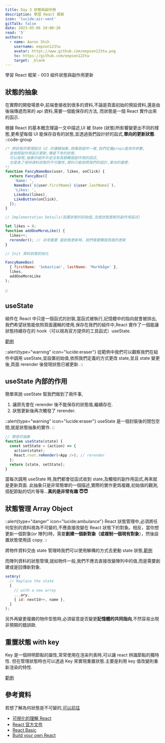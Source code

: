 ```yaml
---
title: Day 3 狀態與副作用
description: 學習 React 框架
icon: 'lucide:air-vent'
gitTalk: false
date: 2023-05-06 19:00:20
read: '5'
authors:
  - name: Aaron Shih
    username: eepson123tw
    avatar: https://www.github.com/eepson123tw.png
    to: https://github.com/eepson123tw
    target: _blank
---
```

學習 React 框架 - 003 組件狀態與副作用更新

## 狀態的抽象

在實際的開發場景中,前端會接收到很多的資料,不論是頁面初始的預設資料,還是由後端傳遞而來的 api 資料,需要一個能保存的方法,
而狀態是一個 React 實作出來的函示.

根據 React 的基本概念理論一文中描述,UI 被 State (狀態)所影響變更出不同的樣態,更希望每個 UI 能保存自有的狀態,並透過我們設計好的函式,**單向的更新狀態**.
::code-group

```javascript [引用自基本概念]
/* 將狀態的管理結合 UI 的邏輯抽象,就像是組件一樣,我們定義props進來的參數,
  並依照副作用函示更新,傳遞下來的狀態.
  可以發現,抽象的組件中並沒有其餘觸發副作用的函式,
  也是為了保持資料狀態的不可變性,資料只能依照我們的設計,單向的變更.
*/
function FancyNameBox(user, likes, onClick) {
  return FancyBox([
    'Name: ',
    NameBox(`${user.firstName} ${user.lastName}`),
    'Likes: ',
    LikeBox(likes),
    LikeButton(onClick),
  ]);
}

// Implementation Details(設置狀態的初始值,及使狀態更新的副作用函式)

let likes = 0;
function addOneMoreLike() {
  likes++;
  rerender(); // 非常重要 當狀態更新時，我們需要觸發頁面的更新
}

// Init 資料狀態初始化

FancyNameBox(
  { firstName: 'Sebastian', lastName: 'Markbåge' },
  likes,
  addOneMoreLike
);
```

::

## useState

組件在 React 中只是一個函式的封裝,當函式被執行,記憶體中的指向就會被排出,我們希望狀態能依照頁面邏輯的使用,保存在我們的組件中,React 實作了一個能讓狀態持續存在的 hook（可以視為官方提供的工具函式）useState.

[範例](https://codepen.io/eepson123tw/pen/NWOyNYP?editors=1010)

::alert{type="warning" icon="lucide:eraser"}
從範例中我們可以觀察我們在組件中調用 useState,並設置初始值,依照我們定義的方式更改 state,並且 state 變更後,頁面 rerender 後發現狀態已被更新.
::

## useState 內部的作用

簡單來說 useState 幫我們做到了兩件事,

1. 讓原先會在 rerender 後不能保存的狀態值,繼續存在.
2. 狀態更新後再次觸發了 rerender.

::alert{type="warning" icon="lucide:eraser"}
useState 是一個封裝後的閉包空間,就是狀態抽象的實作.
::

```javascript
// 簡易的抽象
function useState(state) {
  const setState = (action) => {
    action(state);
    React.root.reRender(<App />); // rerender
  };
  return [state, setState];
}
```

當每次調用 useState 時,我們都會從函式收到 state,及觸發的副作用函式,再來就是更新頁面.
此抽象只是非常簡單的一個描述,實際的實作更爲複雜,初始值的觀測,搭配節點的切片等等...**真的是非常有趣 😇😇**

## 狀態管理 Array Object

::alert{type="danger" icon="lucide:ambulance"}
React 狀態管理中,必須將任何型別的資料視為不可變的,不應直接改變在 React 狀態下的對象。相反，當你想更新一個對象(or 陣列)時，需要**創建一個新對象（或複制一個現有對象**），然後設置狀態使用該 copy.
::

將物件資料交由 state 管理時我們可以使用解構的方式去更動 state 狀態,[範例](https://codepen.io/eepson123tw/pen/NWOyNYP?editors=1011)

而陣列資料的狀態管理,就如物件一般,我們不應去直接改變陣列中的值,而是需要創建或是回傳新對象.

```javascript
setAry(
  // Replace the state
  [
    // with a new array
    ...ary,
    { id: nextId++, name },
  ]
);
```

另外再變更複雜的物件型態時,必須留意是否變更**記憶體的共同指向**,不然容易出現非預期的錯誤歐.

## 重置狀態 with key

Key 是一個辨明節點的屬性,常常使用在渲染列表時,可以讓 react 辨識節點的獨特性.
但在管理狀態時也可以透過 Key 來實現重置狀態.主要是利用 key 值改變則重新渲染的特性.

[範例](https://codepen.io/eepson123tw/pen/NWOyNYP?editors=0011)

## 參考資料

若想了解為何狀態是不可變的,[可以前往](https://react.dev/learn/updating-objects-in-state#why-is-mutating-state-not-recommended-in-react)

- [可視化的理解 React](https://react.gg/visualized#history-of-the-web)
- [React 官方文件](https://react.dev/)
- [React Basic](https://github.com/reactjs/react-basic)
- [Build your own React](https://pomb.us/build-your-own-react/)

